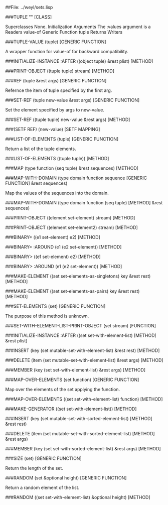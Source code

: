 
##File: ../weyl/sets.lisp 


###TUPLE ""                                                             [CLASS]

   Superclasses
   None.
   Initialization Arguments
   The :values argument is a 
   Readers
   value-of	Generic Function
   	tuple
   Returns 
   Writers

###TUPLE-VALUE (tuple)                                       [GENERIC FUNCTION]

   A wrapper function for value-of for backward compatibility.

###INITIALIZE-INSTANCE :AFTER ((object tuple) &rest plist)             [METHOD]

###PRINT-OBJECT ((tuple tuple) stream)                                 [METHOD]

###REF (tuple &rest args)                                    [GENERIC FUNCTION]

   Refernce the item of tuple specified by the first arg.

###SET-REF (tuple new-value &rest args)                      [GENERIC FUNCTION]

   Set the element specified by args to new-value.

###SET-REF ((tuple tuple) new-value &rest args)                        [METHOD]

###(SETF REF) (new-value)                                        [SETF MAPPING]

###LIST-OF-ELEMENTS (tuple)                                  [GENERIC FUNCTION]

   Return a list of the tuple elements.

###LIST-OF-ELEMENTS ((tuple tuple))                                    [METHOD]

###MAP (type function (seq tuple) &rest sequences)                     [METHOD]

###MAP-WITH-DOMAIN (type domain function sequence            [GENERIC FUNCTION]
                  &rest sequences)

   Map the values of the sequences into the domain.

###MAP-WITH-DOMAIN (type domain function (seq tuple)                   [METHOD]
                  &rest sequences)

###PRINT-OBJECT ((element set-element) stream)                         [METHOD]

###PRINT-OBJECT ((element set-element2) stream)                        [METHOD]

###BINARY= ((e1 set-element) e2)                                       [METHOD]

###BINARY= :AROUND (e1 (e2 set-element))                               [METHOD]

###BINARY> ((e1 set-element) e2)                                       [METHOD]

###BINARY> :AROUND (e1 (e2 set-element))                               [METHOD]

###MAKE-ELEMENT ((set set-elements-as-singletons) key &rest rest)      [METHOD]

###MAKE-ELEMENT ((set set-elements-as-pairs) key &rest rest)           [METHOD]

###SET-ELEMENTS (set)                                        [GENERIC FUNCTION]

   The purpose of this method is unknown.

###SET-WITH-ELEMENT-LIST-PRINT-OBJECT (set stream)                   [FUNCTION]

###INITIALIZE-INSTANCE :AFTER ((set set-with-element-list)             [METHOD]
                             &rest plist)

###INSERT (key (set mutable-set-with-element-list) &rest rest)         [METHOD]

###DELETE (item (set mutable-set-with-element-list) &rest args)        [METHOD]

###MEMBER (key (set set-with-element-list) &rest args)                 [METHOD]

###MAP-OVER-ELEMENTS (set function)                          [GENERIC FUNCTION]

   Map over the elements of the set applying the function.

###MAP-OVER-ELEMENTS ((set set-with-element-list) function)            [METHOD]

###MAKE-GENERATOR ((set set-with-element-list))                        [METHOD]

###INSERT (key (set mutable-set-with-sorted-element-list)              [METHOD]
         &rest rest)

###DELETE (item (set mutable-set-with-sorted-element-list)             [METHOD]
         &rest args)

###MEMBER (key (set set-with-sorted-element-list) &rest args)          [METHOD]

###SIZE (set)                                                [GENERIC FUNCTION]

   Return the length of the set.

###RANDOM (set &optional height)                             [GENERIC FUNCTION]

   Return a random element of the list.

###RANDOM ((set set-with-element-list) &optional height)               [METHOD]
